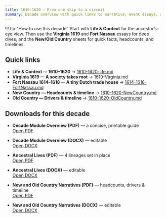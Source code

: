 ```yaml
---
title: 1610–1620 — From one ship to a circuit
summary: Decade overview with quick links to narrative, event essays, and context sheets.
---
```


!!! tip "How to use this decade"
    Start with **Life & Context** for the ancestor’s-eye view. Then use the **Virginia 1619** and **Fort Nassau** essays for deep dives, and the **New/Old Country** sheets for quick facts, headcounts, and timelines.

## Quick links

- **Life & Context — 1610–1620** → [1610-1620-life.md](./1610-1620-life.md)
- **Virginia 1619 — A society takes root** → [1619-Virginia.md](./1619-Virginia.md)
- **Fort Nassau 1614–1618 — A tiny Dutch trade house** → [1614-1618-FortNassau.md](./1614-1618-FortNassau.md)
- **New Country — Headcounts & timeline** → [1610-1620-NewCountry.md](./1610-1620-NewCountry.md)
- **Old Country — Drivers & timeline** → [1610-1620-OldCountry.md](./1610-1620-OldCountry.md)

## Downloads for this decade

- **Decade Module Overview (PDF)** — a concise, printable guide  
  <a href="../../downloads/decades/1610-1620/1610-1620%20Decade%20Module%20Overview.pdf" target="_blank" >Open PDF</a>

- **Decade Module Overview (DOCX)** — editable  
  <a href="../../downloads/decades/1610-1620/1610-1620%20Decade%20Module%20Overview.docx" target="_blank" >Open DOCX</a>

- **Ancestral Lives (PDF)** — 4 lineages set in place  
  <a href="../../downloads/decades/1610-1620/1610-1620%20Ancestral%20Lives.pdf" target="_blank" >Open PDF</a>

- **Ancestral Lives (DOCX)** — editable  
  <a href="../../downloads/decades/1610-1620/1610-1620%20Ancestral%20Lives.docx" target="_blank" >Open DOCX</a>

- **New and Old Country Narratives (PDF)** — headcounts, drivers & timeline  
  <a href="../../downloads/decades/1610-1620/1610-1620%20New%20and%20Old%20Country%20Narratives.pdf" target="_blank" >Open PDF</a>

- **New and Old Country Narratives (DOCX)** — editable  
  <a href="../../downloads/decades/1610-1620/1610-1620%20New%20and%20Old%20Country%20Narratives.docx" target="_blank" rel="noopener">Open DOCX</a>


